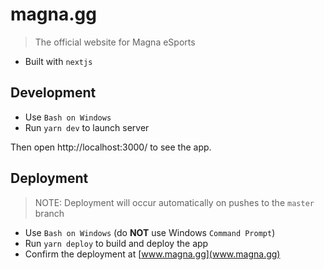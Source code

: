 # magna.gg

> The official website for Magna eSports

- Built with `nextjs`

## Development

- Use `Bash on Windows`
- Run `yarn dev` to launch server

Then open http://localhost:3000/ to see the app.

## Deployment

> NOTE: Deployment will occur automatically on pushes to the `master` branch

- Use `Bash on Windows` (do **NOT** use Windows `Command Prompt`)
- Run `yarn deploy` to build and deploy the app
- Confirm the deployment at [www.magna.gg](www.magna.gg)
